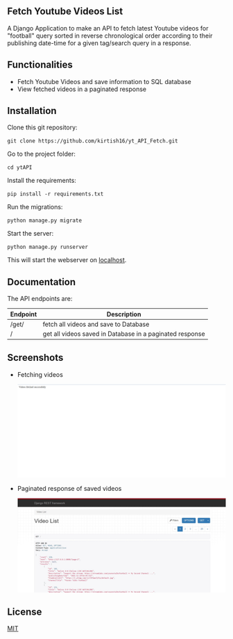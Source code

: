 ## Fetch Youtube Videos List 

A Django Application to make an API to fetch latest Youtube videos for "football" query sorted in reverse chronological order according to their publishing date-time for a given tag/search query in a response.


## Functionalities
- Fetch Youtube Videos and save information to SQL database 
- View fetched videos in a paginated response

## Installation
Clone this git repository:
```
git clone https://github.com/kirtish16/yt_API_Fetch.git
```
Go to the project folder:
```
cd ytAPI
```
Install the requirements:
```
pip install -r requirements.txt
```

Run the migrations:
```
python manage.py migrate
```
Start the server:
```
python manage.py runserver
```
This will start the webserver on [localhost](http://127.0.0.1:8000/).

## Documentation
The API endpoints are:

| Endpoint   | Description |
|------------|-----------|
| /get/ | fetch all videos and save to Database|
| / | get all videos saved in Database in a paginated response |


## Screenshots 

+ Fetching videos 

  ![Success](/screenshots/success.png)
 
+ Paginated response of saved videos 

  ![Response](/screenshots/response.jpg)
 



## License
[MIT](https://choosealicense.com/licenses/mit/)
